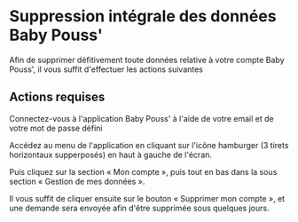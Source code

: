 # **Suppression intégrale des données Baby Pouss'**

Afin de supprimer défitivement toute données relative à votre compte Baby Pouss', il vous suffit d'effectuer les actions suivantes

## **Actions requises**

Connectez-vous à l'application Baby Pouss' à l'aide de votre email et de votre mot de passe défini

Accédez au menu de l'application en cliquant sur l'icône hamburger (3 tirets horizontaux supperposés) en haut à gauche de l'écran.

Puis cliquez sur la section « Mon compte », puis tout en bas dans la sous section « Gestion de mes données ».

Il vous suffit de cliquer ensuite sur le bouton « Supprimer mon compte », et une demande sera envoyée afin d'être supprimée sous quelques jours.